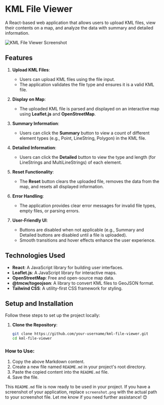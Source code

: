 # KML File Viewer

A React-based web application that allows users to upload KML files, view their contents on a map, and analyze the data with summary and detailed information.

![KML File Viewer Screenshot](screenshot.png) <!-- Add a screenshot if available -->

## Features

1. **Upload KML Files**:

   - Users can upload KML files using the file input.
   - The application validates the file type and ensures it is a valid KML file.

2. **Display on Map**:

   - The uploaded KML file is parsed and displayed on an interactive map using **Leaflet.js** and **OpenStreetMap**.

3. **Summary Information**:

   - Users can click the **Summary** button to view a count of different element types (e.g., Point, LineString, Polygon) in the KML file.

4. **Detailed Information**:

   - Users can click the **Detailed** button to view the type and length (for LineStrings and MultiLineStrings) of each element.

5. **Reset Functionality**:

   - The **Reset** button clears the uploaded file, removes the data from the map, and resets all displayed information.

6. **Error Handling**:

   - The application provides clear error messages for invalid file types, empty files, or parsing errors.

7. **User-Friendly UI**:
   - Buttons are disabled when not applicable (e.g., Summary and Detailed buttons are disabled until a file is uploaded).
   - Smooth transitions and hover effects enhance the user experience.

## Technologies Used

- **React**: A JavaScript library for building user interfaces.
- **Leaflet.js**: A JavaScript library for interactive maps.
- **OpenStreetMap**: Free and open-source map data.
- **@tmcw/togeojson**: A library to convert KML files to GeoJSON format.
- **Tailwind CSS**: A utility-first CSS framework for styling.

## Setup and Installation

Follow these steps to set up the project locally:

1. **Clone the Repository**:
   ```bash
   git clone https://github.com/your-username/kml-file-viewer.git
   cd kml-file-viewer
   ```

### How to Use:

1. Copy the above Markdown content.
2. Create a new file named `README.md` in your project's root directory.
3. Paste the copied content into the `README.md` file.
4. Save the file.

This `README.md` file is now ready to be used in your project. If you have a screenshot of your application, replace `screenshot.png` with the actual path to your screenshot file. Let me know if you need further assistance! 😊
